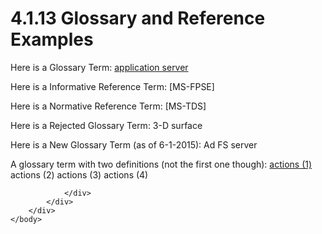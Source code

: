 <html dir="LTR" xmlns:mshelp="http://msdn.microsoft.com/mshelp" xmlns:ddue="http://ddue.schemas.microsoft.com/authoring/2003/5" xmlns:xlink="http://www.w3.org/1999/xlink" xmlns:tool="http://www.microsoft.com/tooltip">
    <head>
        <meta http-equiv="Content-Type" content="text/html; CHARSET=utf-8"></meta>
        <meta name="save" content="history"></meta>
        <title>4.1.13 Glossary and Reference Examples</title>
        <xml>
            <mshelp:toctitle title="4.1.13 Glossary and Reference Examples"></mshelp:toctitle>
            <mshelp:rltitle title="[MS-CANARYBLOCK]: Glossary and Reference Examples"></mshelp:rltitle>
            <mshelp:keyword index="A" term="90b15c7d-82b2-4970-8efa-bbb82b9856c9"></mshelp:keyword>
            <mshelp:attr name="DCSext.ContentType" value="open specification"></mshelp:attr>
            <mshelp:attr name="AssetID" value="90b15c7d-82b2-4970-8efa-bbb82b9856c9"></mshelp:attr>
            <mshelp:attr name="TopicType" value="kbRef"></mshelp:attr>
            <mshelp:attr name="DCSext.Title" value="[MS-CANARYBLOCK]: Glossary and Reference Examples" />
        </xml>
    </head>
    <body>
        <div id="header">
            <h1 class="heading">4.1.13 Glossary and Reference Examples</h1>
        </div>
        <div id="mainSection">
            <div id="mainBody">
                <div id="allHistory" class="saveHistory"></div>
                <div id="sectionSection0" class="section" name="collapseableSection">
                    

<p><span>Here is a Glossary Term: </span><a href="f6104033-4e55-48ec-9da1-1b5b736b4dec.htm#gt_4a9218ba-0ee1-4ae9-ab68-52bd66eb4c9f">application server</a></p>

<p><span>Here is a Informative
Reference Term: </span><mshelp:link keywords="1bbae50a-7de9-45ea-830d-4e9caf8dfccd" tabindex="0">[MS-FPSE]</mshelp:link></p>

<p><span>Here is a Normative Reference
Term: </span><mshelp:link keywords="b46a581a-39de-4745-b076-ec4dbb7d13ec" tabindex="0">[MS-TDS]</mshelp:link></p>

<p>Here is a Rejected Glossary Term: 3-D surface</p>

<p>Here is a New Glossary Term (as of 6-1-2015): Ad FS server </p>

<p>A glossary term with two definitions (not the first one
though): <a href="f6104033-4e55-48ec-9da1-1b5b736b4dec.htm#gt_b178b6c0-7df9-4107-95ca-12c7f0b9900b">actions (1)</a>
actions (2) actions (3) actions (4) </p>


                </div>
            </div>
        </div>
    </body>
</html>